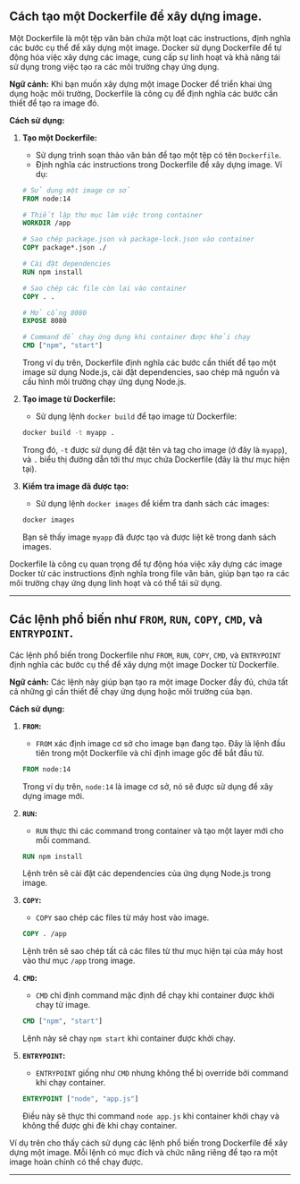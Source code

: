 ## Cách tạo một Dockerfile để xây dựng image.

Một Dockerfile là một tệp văn bản chứa một loạt các instructions, định nghĩa các bước cụ thể để xây dựng một image. Docker sử dụng Dockerfile để tự động hóa việc xây dựng các image, cung cấp sự linh hoạt và khả năng tái sử dụng trong việc tạo ra các môi trường chạy ứng dụng.

**Ngữ cảnh:**
Khi bạn muốn xây dựng một image Docker để triển khai ứng dụng hoặc môi trường, Dockerfile là công cụ để định nghĩa các bước cần thiết để tạo ra image đó.

**Cách sử dụng:**

1. **Tạo một Dockerfile:**

   - Sử dụng trình soạn thảo văn bản để tạo một tệp có tên `Dockerfile`.
   - Định nghĩa các instructions trong Dockerfile để xây dựng image. Ví dụ:

   ```dockerfile
   # Sử dụng một image cơ sở
   FROM node:14

   # Thiết lập thư mục làm việc trong container
   WORKDIR /app

   # Sao chép package.json và package-lock.json vào container
   COPY package*.json ./

   # Cài đặt dependencies
   RUN npm install

   # Sao chép các file còn lại vào container
   COPY . .

   # Mở cổng 8080
   EXPOSE 8080

   # Command để chạy ứng dụng khi container được khởi chạy
   CMD ["npm", "start"]
   ```

   Trong ví dụ trên, Dockerfile định nghĩa các bước cần thiết để tạo một image sử dụng Node.js, cài đặt dependencies, sao chép mã nguồn và cấu hình môi trường chạy ứng dụng Node.js.

2. **Tạo image từ Dockerfile:**

   - Sử dụng lệnh `docker build` để tạo image từ Dockerfile:

   ```bash
   docker build -t myapp .
   ```

   Trong đó, `-t` được sử dụng để đặt tên và tag cho image (ở đây là `myapp`), và `.` biểu thị đường dẫn tới thư mục chứa Dockerfile (đây là thư mục hiện tại).

3. **Kiểm tra image đã được tạo:**

   - Sử dụng lệnh `docker images` để kiểm tra danh sách các images:

   ```bash
   docker images
   ```

   Bạn sẽ thấy image `myapp` đã được tạo và được liệt kê trong danh sách images.

Dockerfile là công cụ quan trọng để tự động hóa việc xây dựng các image Docker từ các instructions định nghĩa trong file văn bản, giúp bạn tạo ra các môi trường chạy ứng dụng linh hoạt và có thể tái sử dụng.

---

## Các lệnh phổ biến như `FROM`, `RUN`, `COPY`, `CMD`, và `ENTRYPOINT`.

Các lệnh phổ biến trong Dockerfile như `FROM`, `RUN`, `COPY`, `CMD`, và `ENTRYPOINT` định nghĩa các bước cụ thể để xây dựng một image Docker từ Dockerfile.

**Ngữ cảnh:**
Các lệnh này giúp bạn tạo ra một image Docker đầy đủ, chứa tất cả những gì cần thiết để chạy ứng dụng hoặc môi trường của bạn.

**Cách sử dụng:**

1. **`FROM`:**

   - `FROM` xác định image cơ sở cho image bạn đang tạo. Đây là lệnh đầu tiên trong một Dockerfile và chỉ định image gốc để bắt đầu từ.

   ```dockerfile
   FROM node:14
   ```

   Trong ví dụ trên, `node:14` là image cơ sở, nó sẽ được sử dụng để xây dựng image mới.

2. **`RUN`:**

   - `RUN` thực thi các command trong container và tạo một layer mới cho mỗi command.

   ```dockerfile
   RUN npm install
   ```

   Lệnh trên sẽ cài đặt các dependencies của ứng dụng Node.js trong image.

3. **`COPY`:**

   - `COPY` sao chép các files từ máy host vào image.

   ```dockerfile
   COPY . /app
   ```

   Lệnh trên sẽ sao chép tất cả các files từ thư mục hiện tại của máy host vào thư mục `/app` trong image.

4. **`CMD`:**

   - `CMD` chỉ định command mặc định để chạy khi container được khởi chạy từ image.

   ```dockerfile
   CMD ["npm", "start"]
   ```

   Lệnh này sẽ chạy `npm start` khi container được khởi chạy.

5. **`ENTRYPOINT`:**

   - `ENTRYPOINT` giống như `CMD` nhưng không thể bị override bởi command khi chạy container.

   ```dockerfile
   ENTRYPOINT ["node", "app.js"]
   ```

   Điều này sẽ thực thi command `node app.js` khi container khởi chạy và không thể được ghi đè khi chạy container.

Ví dụ trên cho thấy cách sử dụng các lệnh phổ biến trong Dockerfile để xây dựng một image. Mỗi lệnh có mục đích và chức năng riêng để tạo ra một image hoàn chỉnh có thể chạy được.

---
